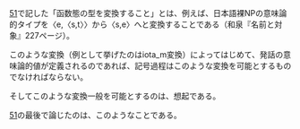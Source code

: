 [51](051.md)で記した「函数態の型を変換すること」とは、例えば、日本語裸NPの意味論的タイプを〈e,〈s,t〉〉から〈s,e〉へと変換することである（和泉『名前と対象』227ページ）。

このような変換（例として挙げたのはiota_m変換）によってはじめて、発話の意味論的値が定義されるのであれば、記号過程はこのような変換を可能とするものでなければならない。

そしてこのような変換一般を可能とするのは、想起である。

[51](051.md)の最後で論じたのは、このようなことである。
